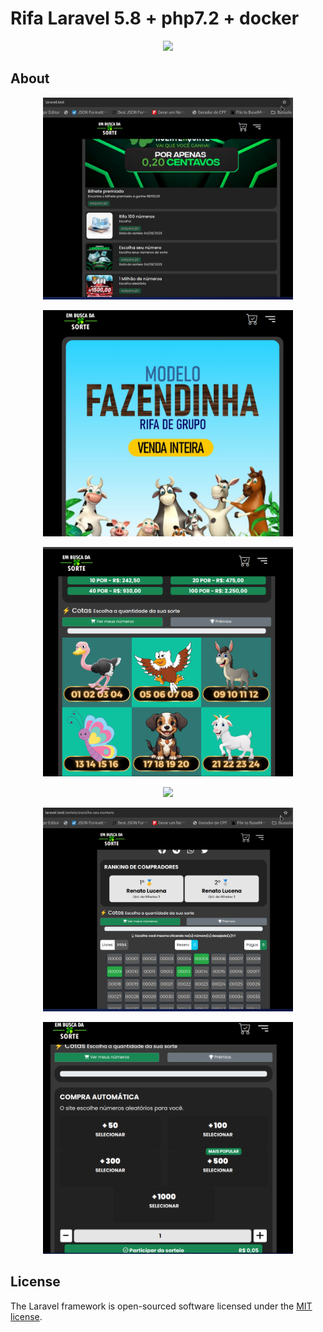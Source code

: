# Rifa Laravel 5.8 + php7.2 + docker

<p align="center"><a href="https://laravel.com" target="_blank"><img src="https://raw.githubusercontent.com/laravel/art/master/logo-lockup/5%20SVG/2%20CMYK/1%20Full%20Color/laravel-logolockup-cmyk-red.svg" width="400"></a></p>

## About

<p align="center"><a href="public/images/1.png" target="_blank"><img src="public/images/1.png" width="400"></a></p>

<p align="center"><a href="public/images/2.png" target="_blank"><img src="public/images/2.png" width="400"></a></p>

<p align="center"><a href="public/images/3.png" target="_blank"><img src="public/images/3.png" width="400"></a></p>

<p align="center"><a href="public/images/4.png" target="_blank"><img src="public/images/41.png" width="400"></a></p>

<p align="center"><a href="public/images/5.png" target="_blank"><img src="public/images/5.png" width="400"></a></p>

<p align="center"><a href="public/images/6.png" target="_blank"><img src="public/images/6.png" width="400"></a></p>

## License

The Laravel framework is open-sourced software licensed under the [MIT license](https://opensource.org/licenses/MIT).
